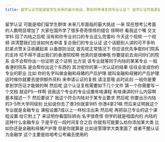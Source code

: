 ```yaml
---
title: 留学认证可能是留学生未来的最大挑战，那如何申请复核专业认证？ 留学认证可能是留学生未来的最大挑战，那如何申请复核专业认证？
---
```

留学认证
可能是咱们留学生群体
未来几年面临的最大挑战
一来
现在想考公考面的人数明显增加了
大家在国外学了很多奇奇怪怪的缝合
怪啊呸
看我这个嘴
交叉学科
回了内陆之后呢
没有和你专业对口的专业这么完蛋吗
今天这个视频
一个视频
讲清楚我们应该如何去申请
复合我们的专业认证
这个话题别人讲的可不多哟
赶紧点赞关注收藏起来
以备部防治区
首先呢正常情况下
你应该优先争取你们院系的支持
哎不得不请出我们的香港院校啊
他真的是很棒哦
你要提前去询问你们的院系
会不会帮你出一份证明
这个证明
比方说
该专业就等同于内陆的某某专业
一般香港的院系
是会帮你出这个东西的
其次呢你的第一次认证的结果
往往会变成你的专业的职业
比如
你的名字叫做金融和母猪的产后护理
就叫金融和母猪的产后护理
这时候你就要去提供额外资料
来申请认证的复核
请注意哦
此时此刻
一般你是要拿到学历证才能做的啊
然后呢
这个认证复核需要如下几个文件
第一个你需要写一个文档
就会PS一样啊
说我这个专业的专业设置有啥课程
有啥课讲的什么内容啊
基本描述一下
然后要说了
我这个符合内陆对于某专业要求
然后呢
你要出示内陆的3-5所大学同级别
比如说你去了港3你就拿985
你港4拿21嘛
然后来证明我这个专业就是金融专业
课程设置7成以上一样标注出来
然后呢
再把自己专业的这个课程设置
给它附上了
来证明你看国际转向
名字很奇怪
但学的就是咱国内的
内陆的这种什么金融专业
于是乎在一段时间复合之后
你就有可能要么给你添加某大类
比如你还是金融和母猪产护理
但是你就算是
比如说管理学大类里面了
或者干脆认证为金融学
这个主要是给咱考公考编去使用的

